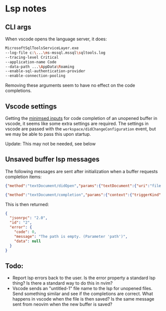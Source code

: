# Lsp notes

## CLI args

When vscode opens the language server, it does:

```bash
MicrosoftSqlToolsServiceLayer.exe
--log-file c:\...\ms-mssql.mssql\sqltools.log
--tracing-level Critical
--application-name Code
--data-path ...\AppData\Roaming
--enable-sql-authentication-provider
--enable-connection-pooling
```

Removing these arguments seem to have no effect on the code completions.

## Vscode settings

Getting the [minimsed inputs](./minimised.json) for code completion of an unopened buffer in vscode, it seems like some extra settings are required. The settings in vscode are passed with the `workspace/didChangeConfiguration` event, but we may be able to pass this upon startup.

Update: This may not be needed, see below

## Unsaved buffer lsp messages

The following messages are sent after initialization when a buffer requests completion items:

```json
{"method":"textDocument/didOpen","params":{"textDocument":{"uri":"file://","version":0,"languageId":"sql","text":"\r\n"}},"jsonrpc":"2.0"}

{"method":"textDocument/completion","params":{"context":{"triggerKind":1},"textDocument":{"uri":"file://"},"position":{"line":0,"character":0}},"id":2,"jsonrpc":"2.0"}
```

This is then returned:

```json
{
  "jsonrpc": "2.0",
  "id": "2",
  "error": {
    "code": 0,
    "message": "The path is empty. (Parameter 'path')",
    "data": null
  }
}
```

## Todo:

- Report lsp errors back to the user. Is the error property a standard lsp thing? Is there a standard way to do this in nvim?
- Vscode sends an "untitled-1" file name to the lsp for unopened files. Send something similar and see if the completions are correct. What happens in vscode when the file is then saved? Is the same message sent from neovim when the new buffer is saved?
